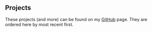 ## Projects

These projects (and more) can be found on my [GitHub](https://github.com/LimaoC) page. They are ordered here by most recent first.
